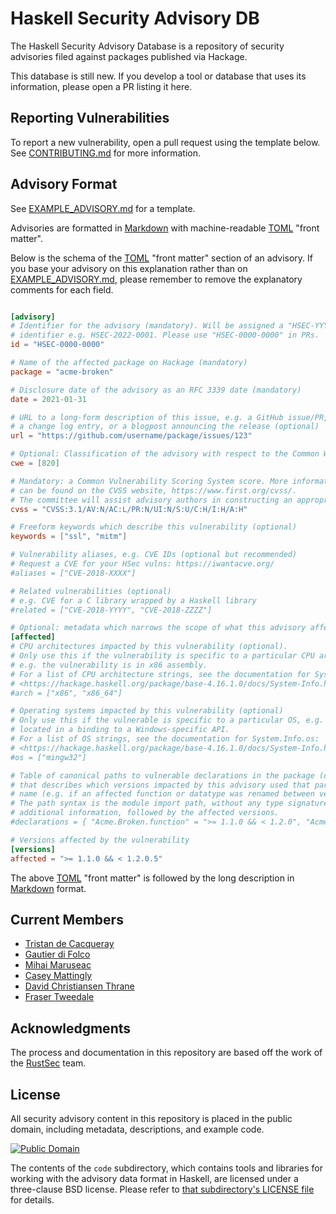 # Haskell Security Advisory DB

The Haskell Security Advisory Database is a repository of security advisories filed
against packages published via Hackage.

This database is still new. If you develop a tool or database that uses its information,
please open a PR listing it here.

## Reporting Vulnerabilities

To report a new vulnerability, open a pull request using the template below.
See [CONTRIBUTING.md] for more information.

## Advisory Format

See [EXAMPLE_ADVISORY.md] for a template.

Advisories are formatted in [Markdown] with machine-readable [TOML] "front matter".

Below is the schema of the [TOML] "front matter" section of an advisory. If you base
your advisory on this explanation rather than on [EXAMPLE_ADVISORY.md], please remember
to remove the explanatory comments for each field.

```toml

[advisory]
# Identifier for the advisory (mandatory). Will be assigned a "HSEC-YYYY-NNNN"
# identifier e.g. HSEC-2022-0001. Please use "HSEC-0000-0000" in PRs.
id = "HSEC-0000-0000"

# Name of the affected package on Hackage (mandatory)
package = "acme-broken"

# Disclosure date of the advisory as an RFC 3339 date (mandatory)
date = 2021-01-31

# URL to a long-form description of this issue, e.g. a GitHub issue/PR,
# a change log entry, or a blogpost announcing the release (optional)
url = "https://github.com/username/package/issues/123"

# Optional: Classification of the advisory with respect to the Common Weakness Enumeration.
cwe = [820]

# Mandatory: a Common Vulnerability Scoring System score. More information
# can be found on the CVSS website, https://www.first.org/cvss/.
# The committee will assist advisory authors in constructing an appropriate CVSS if necessary.
cvss = "CVSS:3.1/AV:N/AC:L/PR:N/UI:N/S:U/C:H/I:H/A:H"

# Freeform keywords which describe this vulnerability (optional)
keywords = ["ssl", "mitm"]

# Vulnerability aliases, e.g. CVE IDs (optional but recommended)
# Request a CVE for your HSec vulns: https://iwantacve.org/
#aliases = ["CVE-2018-XXXX"]

# Related vulnerabilities (optional)
# e.g. CVE for a C library wrapped by a Haskell library
#related = ["CVE-2018-YYYY", "CVE-2018-ZZZZ"]

# Optional: metadata which narrows the scope of what this advisory affects
[affected]
# CPU architectures impacted by this vulnerability (optional).
# Only use this if the vulnerability is specific to a particular CPU architecture,
# e.g. the vulnerability is in x86 assembly.
# For a list of CPU architecture strings, see the documentation for System.Info.arch:
# <https://hackage.haskell.org/package/base-4.16.1.0/docs/System-Info.html>
#arch = ["x86", "x86_64"]

# Operating systems impacted by this vulnerability (optional)
# Only use this if the vulnerable is specific to a particular OS, e.g. it was
# located in a binding to a Windows-specific API.
# For a list of OS strings, see the documentation for System.Info.os:
# <https://hackage.haskell.org/package/base-4.16.1.0/docs/System-Info.html>
#os = ["mingw32"]

# Table of canonical paths to vulnerable declarations in the package (optional)
# that describes which versions impacted by this advisory used that particular
# name (e.g. if an affected function or datatype was renamed between versions). 
# The path syntax is the module import path, without any type signatures or
# additional information, followed by the affected versions.
#declarations = { "Acme.Broken.function" = ">= 1.1.0 && < 1.2.0", "Acme.Broken.renamedFunction" = ">= 1.2.0 && < 1.2.0.5"}

# Versions affected by the vulnerability
[versions]
affected = ">= 1.1.0 && < 1.2.0.5"
```

The above [TOML] "front matter" is followed by the long description in [Markdown] format.

## Current Members

- [Tristan de Cacqueray](tristan.cacqueray@gmail.com)
- [Gautier di Folco](mailto:gautier.difolco@gmail.com)
- [Mihai Maruseac](mailto:mihai.maruseac@gmail.com)
- [Casey Mattingly](mailto:case@capsulecorp.org)
- [David Christiansen Thrane](david@haskell.foundation)
- [Fraser Tweedale](frase@frase.id.au)

## Acknowledgments

The process and documentation in this repository are based off the work of the [RustSec][RustSec] team.

## License

All security advisory content in this repository is placed in the public domain, including metadata, descriptions, and example code.

[![Public Domain](http://i.creativecommons.org/p/zero/1.0/88x31.png)](https://github.com/haskell/security-advisories/LICENSE.txt)

The contents of the `code` subdirectory, which contains tools and libraries for working with the advisory data format in Haskell, are licensed under a three-clause BSD license. Please refer to [that subdirectory's LICENSE file](code/LICENSE.txt) for details.

[EXAMPLE_ADVISORY.md]: https://github.com/haskell/security-advisories/blob/main/EXAMPLE_ADVISORY.md
[Markdown]: https://www.markdownguide.org/
[TOML]: https://github.com/toml-lang/toml
[CONTRIBUTING.md]: https://github.com/haskell/security-advisories/blob/main/CONTRIBUTING.md
[RustSec]: https://github.com/rustsec/advisory-db
